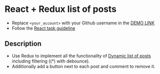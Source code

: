 # React + Redux list of posts

- Replace `<your_account>` with your Github username in the
  [DEMO LINK](https://maxstetsenko.github.io/react_redux-list-of-posts/)
- Follow the [React task guideline](https://github.com/mate-academy/react_task-guideline#react-tasks-guideline)

## Description

- Use Redux to implement all the functionality of [Dynamic list of posts](https://github.com/mate-academy/react_dynamic-list-of-posts#task) including filtering ((\*) with debounce).
- Additionally add a button next to each post and comment to remove it.
